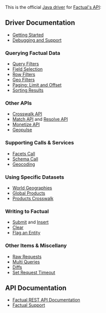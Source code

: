 This is the official [Java driver](https://github.com/Factual/factual-java-driver) for [Factual's API](http://developer.factual.com):

## Driver Documentation

* [Getting Started](https://github.com/Factual/factual-java-driver/wiki/Getting-Started)
* [Debugging and Support](https://github.com/Factual/factual-java-driver/wiki/Debugging-and-Support)

### Querying Factual Data

* [Query Filters](https://github.com/Factual/factual-java-driver/wiki/Query-Filters)
* [Field Selection](https://github.com/Factual/factual-java-driver/wiki/Field-Selection)
* [Row Filters](https://github.com/Factual/factual-java-driver/wiki/Row-Filters)
* [Geo Filters](https://github.com/Factual/factual-java-driver/wiki/Geo-Filters)
* [Paging: Limit and Offset](https://github.com/Factual/factual-java-driver/wiki/Paging)
* [Sorting Results](https://github.com/Factual/factual-java-driver/wiki/Sorting-Results)

### Other APIs

* [Crosswalk API](https://github.com/Factual/factual-java-driver/wiki/Crosswalk)
* [Match API](https://github.com/Factual/factual-java-driver/wiki/Match) and [Resolve API](https://github.com/Factual/factual-java-driver/wiki/Resolve)
* [Monetize API](https://github.com/Factual/factual-java-driver/wiki/Monetize)
* [Geopulse](https://github.com/Factual/factual-java-driver/wiki/Geopulse)

### Supporting Calls & Services

* [Facets Call](https://github.com/Factual/factual-java-driver/wiki/Facets)
* [Schema Call](https://github.com/Factual/factual-java-driver/wiki/Schema)
* [Geocoding](https://github.com/Factual/factual-java-driver/wiki/Geocoding)

### Using Specific Datasets

* [World Geographies](https://github.com/Factual/factual-java-driver/wiki/World-Geographies)
* [Global Products](https://github.com/Factual/factual-java-driver/wiki/Products)
* [Products Crosswalk](https://github.com/Factual/factual-java-driver/wiki/Products-Crosswalk)

### Writing to Factual

* [Submit](https://github.com/Factual/factual-java-driver/wiki/Submit) and [Insert](https://github.com/Factual/factual-java-driver/wiki/Insert)<br/>
* [Clear](https://github.com/Factual/factual-java-driver/wiki/Clear)<br/>
* [Flag an Entity](https://github.com/Factual/factual-java-driver/wiki/Flag)<br/>

### Other Items & Miscellany

* [Raw Requests](https://github.com/Factual/factual-java-driver/wiki/Raw-Requests)
* [Multi Queries](https://github.com/Factual/factual-java-driver/wiki/Multi-Queries)
* [Diffs](https://github.com/Factual/factual-java-driver/wiki/Diffs)
* [Set Request Timeout](https://github.com/Factual/factual-java-driver/wiki/Request-Timeout)

## API Documentation

* [Factual REST API Documentation](http://developer.factual.com)
* [Factual Support](http://support.factual.com)